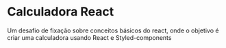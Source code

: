 # Calculadora React

 Um desafio de fixação sobre conceitos básicos do react, onde o objetivo é criar uma calculadora usando React e Styled-components